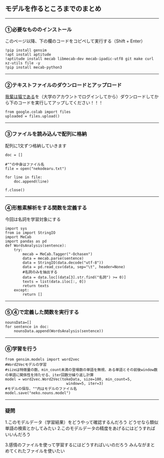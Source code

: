 ## モデルを作るところまでのまとめ


---
### ①必要なもののインストール

このページ以降、下の欄のコードをコピペして実行する（Shift + Enter）
```
!pip install gensim
!apt install aptitude
!aptitude install mecab libmecab-dev mecab-ipadic-utf8 git make curl xz-utils file -y
!pip install mecab-python3
```

---
### ②テキストファイルのダウンロードとアップロード

[我輩は猫である](https://drive.google.com/drive/folders/1ckgg3mUbs7WkBbEbm53GIgClRGjEdspH?usp=sharing)を（大学のアカウントでログインしてから）ダウンロードしてから下のコードを実行してアップしてください！！！

```
from google.colab import files
uploaded = files.upload()
```

---
### ③ファイルを読み込んで配列に格納

配列に1文ずつ格納していきます

```
doc = []

#""の中身はファイル名
file = open("nekodearu.txt")

for line in file:
    doc.append(line)

f.close()
```

---
### ④形態素解析をする関数を定義する

今回は名詞を学習対象にする

```
import sys
from io import StringIO
import MeCab
import pandas as pd
def WordsAnalysis(sentence):
    try:
        mecab = MeCab.Tagger("-Ochasen")
        data = mecab.parse(sentence)
        data = StringIO(data.decode("utf-8"))
        data = pd.read_csv(data, sep="\t", header=None)       
        #名詞のみを抽出する
        data = data.loc[(data[3].str.find("名詞") >= 0)]
        texts = list(data.iloc[:, 0])
        return texts
    except:
        return []

```

---
### ⑤④で定義した関数を実行する

```
nounsData=[]
for sentence in doc:
    nounsData.append(WordsAnalysis(sentence))
```

---
### ⑥学習を行う

```
from gensim.models import word2vec
#Word2Vecモデルの学習
#sizeは特徴量の数、min_count未満の登場数の単語を無視、ある単語とその前後window数の単語に関係性を持たせる、iter回数分繰り返し計算
model = word2vec.Word2Vec(tokeData, size=100, min_count=5,
                            window=5, iter=3)
#モデルの保存、""内はモデルのファイル名
model.save("neko.nouns.model")
```

---
### 疑問
1.このモデルデータ（学習結果）をどうやって確認するんだろう
  どうせなら類似単語の検索とかしてみたい
2.このモデルデータの精度をあげるにはどうすればいいんだろう

3.感情のファイルを使って学習するにはどうすればいいのだろう
  みんながまとめてくれたファイルを使いたい
